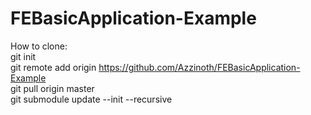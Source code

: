 # FEBasicApplication-Example

How to clone:<br />
git init<br />
git remote add origin https://github.com/Azzinoth/FEBasicApplication-Example<br />
git pull origin master<br />
git submodule update --init --recursive<br />
